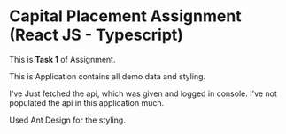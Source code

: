 # Capital Placement Assignment (React JS - Typescript)
This is **Task 1** of Assignment.

This is Application contains all demo data and styling.

I've Just fetched the api, which was given and logged in console. I've not populated the api in this application much.

Used Ant Design for the styling.
